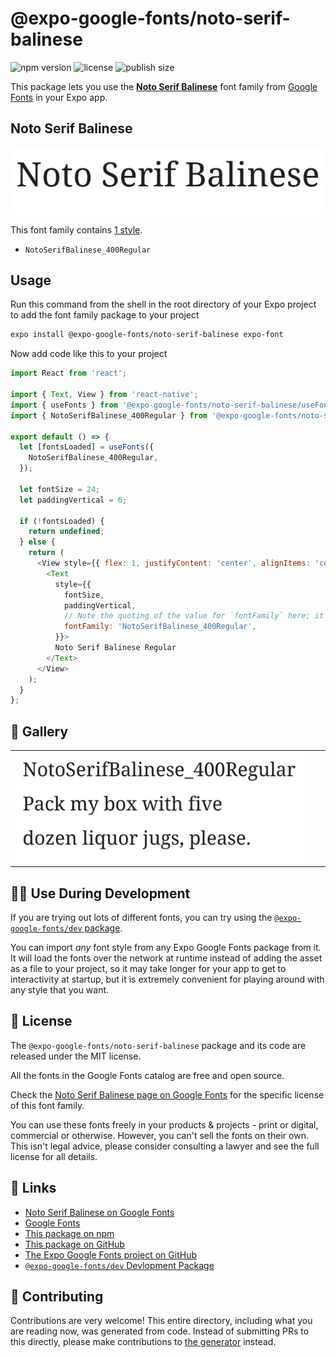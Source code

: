 # @expo-google-fonts/noto-serif-balinese

![npm version](https://flat.badgen.net/npm/v/@expo-google-fonts/noto-serif-balinese)
![license](https://flat.badgen.net/github/license/expo/google-fonts)
![publish size](https://flat.badgen.net/packagephobia/install/@expo-google-fonts/noto-serif-balinese)

This package lets you use the [**Noto Serif Balinese**](https://fonts.google.com/specimen/Noto+Serif+Balinese) font family from [Google Fonts](https://fonts.google.com/) in your Expo app.

## Noto Serif Balinese

![Noto Serif Balinese](./font-family.png)

This font family contains [1 style](#-gallery).

- `NotoSerifBalinese_400Regular`

## Usage

Run this command from the shell in the root directory of your Expo project to add the font family package to your project
```sh
expo install @expo-google-fonts/noto-serif-balinese expo-font
```

Now add code like this to your project
```js
import React from 'react';

import { Text, View } from 'react-native';
import { useFonts } from '@expo-google-fonts/noto-serif-balinese/useFonts';
import { NotoSerifBalinese_400Regular } from '@expo-google-fonts/noto-serif-balinese/400Regular';

export default () => {
  let [fontsLoaded] = useFonts({
    NotoSerifBalinese_400Regular,
  });

  let fontSize = 24;
  let paddingVertical = 6;

  if (!fontsLoaded) {
    return undefined;
  } else {
    return (
      <View style={{ flex: 1, justifyContent: 'center', alignItems: 'center' }}>
        <Text
          style={{
            fontSize,
            paddingVertical,
            // Note the quoting of the value for `fontFamily` here; it expects a string!
            fontFamily: 'NotoSerifBalinese_400Regular',
          }}>
          Noto Serif Balinese Regular
        </Text>
      </View>
    );
  }
};

```

## 🔡 Gallery


||||
|-|-|-|
|![NotoSerifBalinese_400Regular](.//400Regular/NotoSerifBalinese_400Regular.ttf.png)||||


## 👩‍💻 Use During Development

If you are trying out lots of different fonts, you can try using the [`@expo-google-fonts/dev` package](https://github.com/freeboub/google-fonts/tree/master/font-packages/dev#readme).

You can import *any* font style from any Expo Google Fonts package from it. It will load the fonts
over the network at runtime instead of adding the asset as a file to your project, so it may take longer
for your app to get to interactivity at startup, but it is extremely convenient
for playing around with any style that you want.

## 📖 License

The `@expo-google-fonts/noto-serif-balinese` package and its code are released under the MIT license.

All the fonts in the Google Fonts catalog are free and open source.

Check the [Noto Serif Balinese page on Google Fonts](https://fonts.google.com/specimen/Noto+Serif+Balinese) for the specific license of this font family.

You can use these fonts freely in your products & projects - print or digital, commercial or otherwise. However, you can't sell the fonts on their own. This isn't legal advice, please consider consulting a lawyer and see the full license for all details.

## 🔗 Links

- [Noto Serif Balinese on Google Fonts](https://fonts.google.com/specimen/Noto+Serif+Balinese)
- [Google Fonts](https://fonts.google.com/)
- [This package on npm](https://www.npmjs.com/package/@expo-google-fonts/noto-serif-balinese)
- [This package on GitHub](https://github.com/freeboub/google-fonts/tree/master/font-packages/noto-serif-balinese)
- [The Expo Google Fonts project on GitHub](https://github.com/freeboub/google-fonts)
- [`@expo-google-fonts/dev` Devlopment Package](https://github.com/freeboub/google-fonts/tree/master/font-packages/dev)

## 🤝 Contributing

Contributions are very welcome! This entire directory, including what you are reading now, was generated from code. Instead of submitting PRs to this directly, please make contributions to [the generator](https://github.com/freeboub/google-fonts/tree/master/packages/generator) instead.
